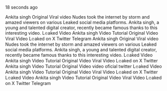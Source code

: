 18 seconds ago

Ankita singh Original Viral video Nudes took the internet by storm and amazed viewers on various Leaked social media platforms. Ankita singh, a young and talented digital creator, recently became famous thanks to this interesting video.
L𝚎aked Video Ankita singh Video Tutorial Original Video Viral Video L𝚎aked on X Twitter Telegram
Ankita singh Original Viral video Nudes took the internet by storm and amazed viewers on various Leaked social media platforms. Ankita singh, a young and talented digital creator, recently became famous thanks to this interesting video.
L𝚎aked Video Ankita singh Video Tutorial Original Video Viral Video L𝚎aked on X Twitter
Ankita singh Video Tutorial Original Video video oficial twitter
L𝚎aked Video Ankita singh Video Tutorial Original Video Viral Video L𝚎aked on X Twitter
L𝚎aked Video Ankita singh Video Tutorial Original Video Viral Video L𝚎aked on X Twitter Telegram

